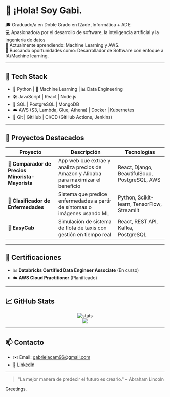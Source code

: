 
# 👋 ¡Hola! Soy Gabi.  

🎓 Graduado/a en Doble Grado en I2ade ,Informática + ADE  
💻 Apasionado/a por el desarrollo de software, la inteligencia artificial y la ingeniería de datos  
🌱 Actualmente aprendiendo: Machine Learning y AWS.  
🚀 Buscando oportunidades como: Desarrollador de Software con enfoque a IA/Machine learning.  

---

## 🧰 Tech Stack

- 🐍 Python | 🧠 Machine Learning | 📊 Data Engineering  
- 🛠️ JavaScript | React | Node.js  
- 🧱 SQL | PostgreSQL | MongoDB  
- ☁️ AWS (S3, Lambda, Glue, Athena) | Docker | Kubernetes  
- 🔧 Git | GitHub | CI/CD (GitHub Actions, Jenkins)

---

## 🌟 Proyectos Destacados

| Proyecto | Descripción | Tecnologías |
|---------|-------------|-------------|
| 🛒 **Comparador de Precios Minorista-Mayorista** | App web que extrae y analiza precios de Amazon y Alibaba para maximizar el beneficio | React, Django, BeautifulSoup, PostgreSQL, AWS |
| 🧠 **Clasificador de Enfermedades** | Sistema que predice enfermedades a partir de síntomas o imágenes usando ML | Python, Scikit-learn, TensorFlow, Streamlit |
| 🚕 **EasyCab** | Simulación de sistema de flota de taxis con gestión en tiempo real | React, REST API, Kafka, PostgreSQL |

---

## 📜 Certificaciones

- 📊 **Databricks Certified Data Engineer Associate** (En curso)  
- ☁️ **AWS Cloud Practitioner** (Planificado)  
  

---

## 📈 GitHub Stats

<p align="center">
  <img src="https://github-readme-stats.vercel.app/api?username=tu-usuario&show_icons=true&theme=tokyonight" alt="stats"/>
  <br/>
  <img src="https://github-readme-stats.vercel.app/api/top-langs/?username=tu-usuario&layout=compact&theme=tokyonight"/>
</p>

---

## 📫 Contacto

- ✉️ Email: gabrielacam96@gmail.com  
- 💼 [LinkedIn](https://www.linkedin.com/in/gabriela-campoverde-726184108/)  

---

> "La mejor manera de predecir el futuro es crearlo." – Abraham Lincoln



Greetings.

